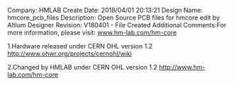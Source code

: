 Company: HMLAB
Create Date: 2018/04/01 20:13:21
Design Name: hmcore_pcb_files
Description: Open Source PCB files for hmcore edit by Altium Designer
Revision:    V180401 - File Created
Additional Comments:For more information, please visit: www.hm-lab.com/hm-core

1.Hardware released under CERN OHL version 1.2
http://www.ohwr.org/projects/cernohl/wiki

2.Changed by HMLAB under CERN OHL version 1.2
http://www.hm-lab.com/hm-core
